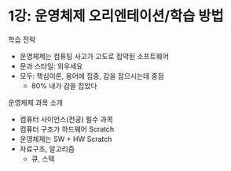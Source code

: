 # 1강: 운영체제 오리엔테이션/학습 방법

학습 전략
- 운영체제는 컴퓨팅 사고가 고도로 집약된 소프트웨어
- 문과 스타일: 외우세요
- 모두: 핵심이론, 용어에 집중, 감을 잡으시는데 중점
  - 80% 내가 감을 잡았다

운영체제 과목 소개
- 컴퓨터 사이언스(전공) 필수 과목
- 컴퓨터 구조가 하드웨어 Scratch
- 운영체제는 SW + HW Scratch
- 자료구조, 알고리즘
  - 큐, 스택